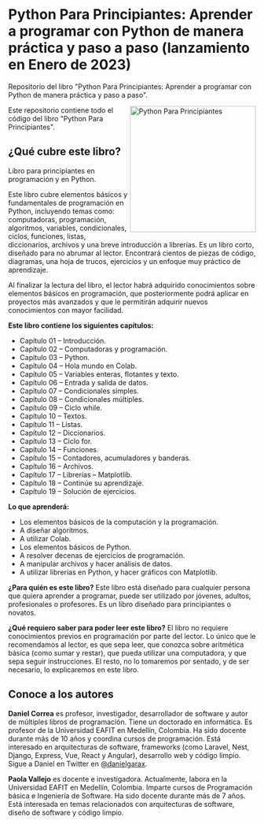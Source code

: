 # Python Para Principiantes: Aprender a programar con Python de manera práctica y paso a paso (lanzamiento en Enero de 2023)
Repositorio del libro "Python Para Principiantes: Aprender a programar con Python de manera práctica y paso a paso".

<img src="https://m.media-amazon.com/images/I/31gjcSZv3UL.jpg" alt="Python Para Principiantes" height="256px" align="right">

Este repositorio contiene todo el código del libro "Python Para Principiantes".

## ¿Qué cubre este libro?
Libro para principiantes en programación y en Python.

Este libro cubre elementos básicos y fundamentales de programación en Python, incluyendo temas como: computadoras, programación, algoritmos, variables, condicionales, ciclos, funciones, listas, diccionarios, archivos y una breve introducción a librerías. Es un libro corto, diseñado para no abrumar al lector. Encontrará cientos de piezas de código, diagramas, una hoja de trucos, ejercicios y un enfoque muy práctico de aprendizaje.

Al finalizar la lectura del libro, el lector habrá adquirido conocimientos sobre elementos básicos en programación, que posteriormente podrá aplicar en proyectos más avanzados y que le permitirán adquirir nuevos conocimientos con mayor facilidad.

**Este libro contiene los siguientes capítulos:** 
* Capítulo 01 – Introducción.
* Capítulo 02 – Computadoras y programación. 
* Capítulo 03 – Python. 
* Capítulo 04 – Hola mundo en Colab. 
* Capítulo 05 – Variables enteras, flotantes y texto. 
* Capítulo 06 – Entrada y salida de datos.
* Capítulo 07 – Condicionales simples.
* Capítulo 08 – Condicionales múltiples. 
* Capítulo 09 – Ciclo while. 
* Capítulo 10 – Textos. 
* Capítulo 11 – Listas. 
* Capítulo 12 – Diccionarios.
* Capítulo 13 – Ciclo for. 
* Capítulo 14 – Funciones. 
* Capítulo 15 – Contadores, acumuladores y banderas.
* Capítulo 16 – Archivos. 
* Capítulo 17 – Librerías – Matplotlib.
* Capítulo 18 – Continúe su aprendizaje. 
* Capítulo 19 – Solución de ejercicios. 

**Lo que aprenderá:**
* Los elementos básicos de la computación y la programación.
* A diseñar algoritmos.
* A utilizar Colab.
* Los elementos básicos de Python.
* A resolver decenas de ejercicios de programación.
* A manipular archivos y hacer análisis de datos.
* A utilizar librerías en Python, y hacer gráficos con Matplotlib.

**¿Para quién es este libro?**
Este libro está diseñado para cualquier persona que quiera aprender a programar, puede ser utilizado por jóvenes, adultos, profesionales o profesores. Es un libro diseñado para principiantes o novatos.

**¿Qué requiero saber para poder leer este libro?**
El libro no requiere conocimientos previos en programación por parte del lector. Lo único que le recomendamos al lector, es que sepa leer, que conozca sobre aritmética básica (como sumar y restar), que pueda utilizar una computadora, y que sepa seguir instrucciones. El resto, no lo tomaremos por sentado, y de ser necesario, lo explicaremos en este libro.

## Conoce a los autores
**Daniel Correa** es profesor, investigador, desarrollador de software y autor de múltiples libros de programación. Tiene un doctorado en informática. Es profesor de la Universidad EAFIT en Medellín, Colombia. Ha sido docente durante más de 10 años y coordina cursos de programación. Está interesado en arquitecturas de software, frameworks (como Laravel, Nest, Django, Express, Vue, React y Angular), desarrollo web y código limpio. Sigue a Daniel en Twitter en [@danielgarax](https://twitter.com/danielgarax).

**Paola Vallejo** es docente e investigadora. Actualmente, labora en la Universidad EAFIT en Medellín, Colombia. Imparte cursos de Programación básica e Ingeniería de Software. Ha sido docente durante más de 7 años. Está interesada en temas relacionados con arquitecturas de software, diseño de software y código limpio.
